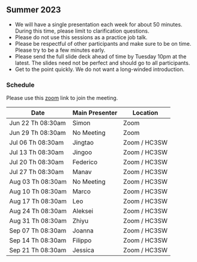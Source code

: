 ## Summer 2023

- We will have a single presentation each week for about 50 minutes. During this time, please limit to clarification questions.
- Please do not use this sessions as a practice job talk.
- Please be respectful of other participants and make sure to be on time. Please try to be a few minutes early.
- Please send the full slide deck ahead of time by Tuesday 10pm at the latest. The slides need not be perfect and should go to all participants.
- Get to the point quickly. We do not want a long-winded introduction.

### Schedule
Please use this [zoom](https://uchicago.zoom.us/j/95704169272?pwd=a2MxQ2cwcCtROGgwYWl1OW9rVEtqdz09) link to join the meeting.

| Date                        | Main Presenter | Location |
|-----------------------------|----------------|----------|
| Jun 22 Th 08:30am           | Simon          | Zoom     |
| Jun 29 Th 08:30am           | No Meeting     | Zoom     |
| Jul 06 Th 08:30am           | Jingtao        | Zoom / HC3SW     |
| Jul 13 Th 08:30am           | Jingoo         | Zoom / HC3SW     |
| Jul 20 Th 08:30am           | Federico       | Zoom / HC3SW     |
| Jul 27 Th 08:30am           | Manav          | Zoom / HC3SW    |
| Aug 03 Th 08:30am           | No Meeting     | Zoom / HC3SW     |
| Aug 10 Th 08:30am           | Marco          | Zoom / HC3SW     |
| Aug 17 Th 08:30am           | Leo            | Zoom / HC3SW     |
| Aug 24 Th 08:30am           | Aleksei        | Zoom / HC3SW     |
| Aug 31 Th 08:30am           | Zhiyu          | Zoom / HC3SW     |
| Sep 07 Th 08:30am           | Joanna         | Zoom / HC3SW     |
| Sep 14 Th 08:30am           | Filippo        | Zoom / HC3SW     |
| Sep 21 Th 08:30am           | Jessica        | Zoom / HC3SW     |
